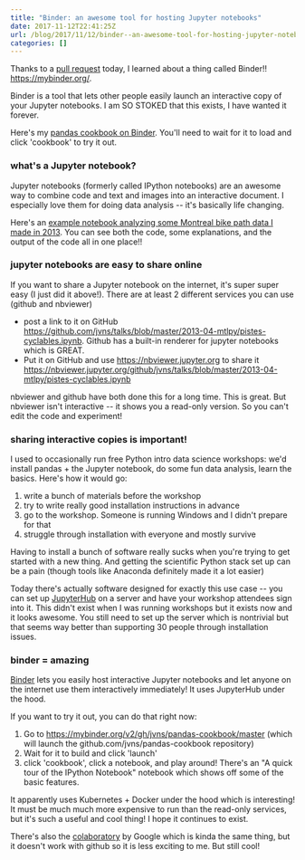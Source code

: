 ```yaml
---
title: "Binder: an awesome tool for hosting Jupyter notebooks"
date: 2017-11-12T22:41:25Z
url: /blog/2017/11/12/binder--an-awesome-tool-for-hosting-jupyter-notebooks/
categories: []
---
```


Thanks to a [pull request](https://github.com/jvns/pandas-cookbook/pull/62) today, I learned about
a thing called Binder!! https://mybinder.org/. 

Binder is a tool that lets other people easily launch an interactive copy of your Jupyter notebooks.
I am SO STOKED that this exists, I have wanted it forever.

Here's my [pandas cookbook on Binder](https://mybinder.org/v2/gh/jvns/pandas-cookbook/master).
You'll need to wait for it to load and click 'cookbook' to try it out.

### what's a Jupyter notebook?

Jupyter notebooks (formerly called IPython notebooks) are an awesome way to combine code and text
and images into an interactive document. I especially love them for doing data analysis -- it's
basically life changing.

Here's an [example notebook analyzing some Montreal bike path data I made in 2013](https://nbviewer.jupyter.org/github/jvns/talks/blob/master/2013-04-mtlpy/pistes-cyclables.ipynb). You can see both the code, some explanations, and the output of the code all in one place!!

### jupyter notebooks are easy to share online

If you want to share a Jupyter notebook on the internet, it's super super easy (I just did it
above!). There are at least 2 different services you can use (github and nbviewer)

* post a link to it on GitHub https://github.com/jvns/talks/blob/master/2013-04-mtlpy/pistes-cyclables.ipynb. Github has a built-in renderer for jupyter notebooks which is GREAT.
* Put it on GitHub and use https://nbviewer.jupyter.org to share it https://nbviewer.jupyter.org/github/jvns/talks/blob/master/2013-04-mtlpy/pistes-cyclables.ipynb

nbviewer and github have both done this for a long time. This is great. But nbviewer isn't
interactive -- it shows you a read-only version. So you can't edit the code and experiment!

### sharing interactive copies is important!

I used to occasionally run free Python intro data science workshops: we'd install pandas + the
Jupyter notebook, do some fun data analysis, learn the basics. Here's how it would go:

1. write a bunch of materials before the workshop
2. try to write really good installation instructions in advance
3. go to the workshop. Someone is running Windows and I didn't prepare for that
4. struggle through installation with everyone and mostly survive

Having to install a bunch of software really sucks when you're trying to get started with a new
thing. And getting the scientific Python stack set up can be a pain (though tools like Anaconda
definitely made it a lot easier)

Today there's actually software designed for exactly this use case -- you can set up
[JupyterHub](https://jupyterhub.readthedocs.io/en/latest/)  on a server and have your workshop
attendees sign into it. This didn't exist when I was running workshops but it exists now and it
looks awesome. You still need to set up the server which is nontrivial but that seems way better
than supporting 30 people through installation issues.

### binder = amazing 

[Binder](https://mybinder.org) lets you easily host interactive Jupyter notebooks and let anyone on
the internet use them interactively immediately! It uses JupyterHub under the hood.

If you want to try it out, you can do that right now:

1. Go to https://mybinder.org/v2/gh/jvns/pandas-cookbook/master (which will launch the
   github.com/jvns/pandas-cookbook repository)
2. Wait for it to build and click 'launch'
3. click 'cookbook', click a notebook, and play around! There's an "A quick tour of the IPython
   Notebook" notebook which shows off some of the basic features.

It apparently uses Kubernetes + Docker under the hood which is interesting! It must be much much
more expensive to run than the read-only services, but it's such a useful and cool thing!  I hope it
continues to exist.

There's also the [colaboratory](https://colab.research.google.com) by Google which is kinda the same
thing, but it doesn't work with github so it is less exciting to me. But still cool!
